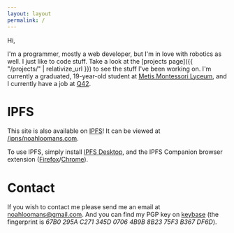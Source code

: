 ```yaml
---
layout: layout
permalink: /
---
```

Hi,

I'm a programmer, mostly a web developer, but I'm in love with robotics as well.
I just like to code stuff. Take a look at the [projects page]({{ "/projects/" | relativize_url }}) to see
the stuff I've been working on. I'm currently a graduated, 19-year-old student at
[Metis Montessori Lyceum](http://hetmml.nl/), and I currently have a job at
[Q42](https://www.q42.nl/).

# IPFS
This site is also available on [IPFS](https://ipfs.io/)! It can be viewed at [/ipns/noahloomans.com](https://ipfs.io/ipns/noahloomans.com).

To use IPFS, simply install [IPFS Desktop](https://github.com/ipfs-shipyard/ipfs-desktop/releases), and the IPFS Companion browser extension ([Firefox](https://addons.mozilla.org/en-US/firefox/addon/ipfs-companion/)/[Chrome](https://chrome.google.com/webstore/detail/ipfs-companion/nibjojkomfdiaoajekhjakgkdhaomnch)).

# Contact
If you wish to contact me please send me an email at
[noahloomans@gmail.com](mailto:noahloomans@gmail.com). And you can find my PGP
key on [keybase](https://keybase.io/nloomans) (the fingerprint is
_67B0 295A C271 345D 0706  4B9B 8B23 75F3 B367 DF6D_).
